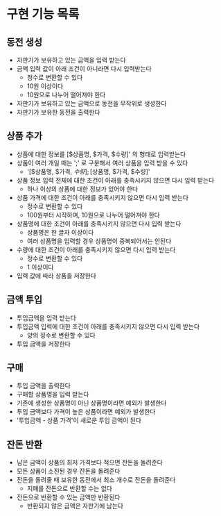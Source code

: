 # 구현 기능 목록

## 동전 생성

- 자판기가 보유하고 있는 금액을 입력 받는다
- 금액 입력 값이 아래 조건이 아니라면 다시 입력받는다
  - 정수로 변환할 수 있다
  - 10원 이상이다
  - 10원으로 나누어 떨어져야 한다
- 자판기가 보유하고 있는 금액으로 동전을 무작위로 생성한다
- 자판기가 보유한 동전을 출력한다

## 상품 추가

- 상품에 대한 정보를 [$상품명, $가격, $수량]' 의 형태로 입력받는다
- 상품이 여러 개일 때는 ';' 로 구분해서 여러 상품을 입력 받을 수 있다
  - '[$상품명, $가격, $수량];[$상품명, $가격, $수량]'
- 상품 정보 입력 전체에 대한 조건이 아래를 충족시키지 않으면 다시 입력 받는다
  - 하나 이상의 상품에 대한 정보가 있어야 한다
- 상품 가격에 대한 조건이 아래를 충족시키지 않으면 다시 입력 받는다
  - 정수로 변환할 수 있다
  - 100원부터 시작하며, 10원으로 나누어 떨어져야 한다
- 상품명에 대한 조건이 아래를 충족시키지 않으면 다시 입력 받는다
  - 상품명은 한 글자 이상이다
  - 여러 상품명을 입력할 경우 상품명이 중복되어서는 안된다
- 수량에 대한 조건이 아래를 충족시키지 않으면 다시 입력 받는다
  - 정수로 변환할 수 있다
  - 1 이상이다
- 입력 값에 따라 상품을 저장한다
  
## 금액 투입

- 투입금액을 입력 받는다
- 투입금액 입력에 대한 조건이 아래를 충족시키지 않으면 다시 입력 받는다
  - 양의 정수로 변환할 수 있다
- 투입 금액을 저장한다

## 구매

- 투입 금액을 출력한다
- 구매할 상품명을 입력 받는다
- 기존에 생성한 상품명이 아닌 상품명이라면 예외가 발생한다
- 투입 금액보다 가격이 높은 상품이라면 예외가 발생한다
- '투입금액 - 상품 가격'이 새로운 투입 금액이 된다

## 잔돈 반환

- 남은 금액이 상품의 최저 가격보다 적으면 잔돈을 돌려준다
- 모든 상품이 소진된 경우 잔돈을 돌려준다
- 잔돈을 돌려줄 때 보유한 동전에서 최소 개수로 잔돈을 돌려준다
    - 지폐를 잔돈으로 반환할 수는 없다
- 잔돈으로 반환할 수 있는 금액만 반환된다
    - 반환되지 않은 금액은 자판기에 남는다
